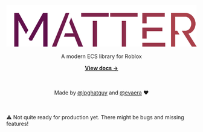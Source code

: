 <div align="center">
	<img src=".moonwave/static/logo.svg" alt="Matter" />
	<p>A modern ECS library for Roblox</p>
	<a href="https://eryn.io/matter"><strong>View docs &rarr;</strong></a>
  <br><br><br>

  Made by [@lpghatguy](https://github.com/lpghatguy) and [@evaera](https://github.com/evaera) ❤️
</div>

<br><br>
⚠️ Not quite ready for production yet. There might be bugs and missing features!
